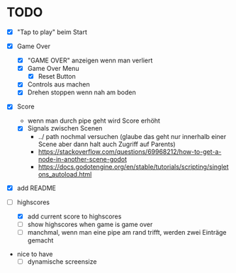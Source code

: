 # TODO

- [x] "Tap to play" beim Start
- [x] Game Over
	- [x] "GAME OVER" anzeigen wenn man verliert
	- [x] Game Over Menu
		- [x] Reset Button
	- [x] Controls aus machen
	- [x] Drehen stoppen wenn nah am boden
- [x] Score
	- wenn man durch pipe geht wird Score erhöht
	- [x] Signals zwischen Scenen
		- ../ path nochmal versuchen (glaube das geht nur innerhalb einer Scene aber dann halt auch Zugriff auf Parents)
		- https://stackoverflow.com/questions/69968212/how-to-get-a-node-in-another-scene-godot
		- https://docs.godotengine.org/en/stable/tutorials/scripting/singletons_autoload.html
- [x] add README

- [ ] highscores
	- [x] add current score to highscores
	- [ ] show highscores when game is game over
	- [ ] manchmal, wenn man eine pipe am rand trifft, werden zwei Einträge gemacht

- nice to have
	- [ ] dynamische screensize
